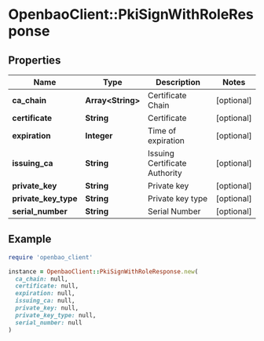 # OpenbaoClient::PkiSignWithRoleResponse

## Properties

| Name | Type | Description | Notes |
| ---- | ---- | ----------- | ----- |
| **ca_chain** | **Array&lt;String&gt;** | Certificate Chain | [optional] |
| **certificate** | **String** | Certificate | [optional] |
| **expiration** | **Integer** | Time of expiration | [optional] |
| **issuing_ca** | **String** | Issuing Certificate Authority | [optional] |
| **private_key** | **String** | Private key | [optional] |
| **private_key_type** | **String** | Private key type | [optional] |
| **serial_number** | **String** | Serial Number | [optional] |

## Example

```ruby
require 'openbao_client'

instance = OpenbaoClient::PkiSignWithRoleResponse.new(
  ca_chain: null,
  certificate: null,
  expiration: null,
  issuing_ca: null,
  private_key: null,
  private_key_type: null,
  serial_number: null
)
```

